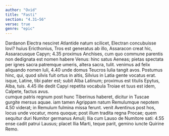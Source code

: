 ```yaml
---
author: "Ovid"
title: "Fasti"
section: "4.31–56"
verse: true
genre: "epic"
---
```


Dardanon Electra nesciret Atlantide natum
  scilicet, Electran concubuisse Iovi?
huius Ericthonius, Tros est generatus ab illo,
  Assaracon creat hic, Assaracusque Capyn;
4.35
proximus Anchises, cum quo commune parentis
  non dedignata est nomen habere Venus:
hinc satus Aeneas; pietas spectata per ignes
  sacra patremque umeris, altera sacra, tulit.
venimus ad felix aliquando nomen Iuli,
4.40
  unde domus Teucros Iulia tangit avos.
Postumus hinc, qui, quod silvis fuit ortus in altis,
  Silvius in Latia gente vocatus erat.
isque, Latine, tibi pater est; subit Alba Latinum;
  proximus est titulis Epytus, Alba, tuis.
4.45
ille dedit Capyi repetita vocabula Troiae
  et tuus est idem, Calpete, factus avus.  
cumque patris regnum post hunc Tiberinus haberet,
  dicitur in Tuscae gurgite mersus aquae.
iam tamen Agrippam natum Remulumque nepotem
4.50
  viderat; in Remulum fulmina missa ferunt.
venit Aventinus post hos, locus unde vocatur,
  mons quoque; post illum tradita regna Procae;
quem sequitur duri Numitor germanus Amuli;
  Ilia cum Lauso de Numitore sati:
4.55
ense cadit patrui Lausus; placet Ilia Marti,
  teque parit, gemino iuncte Quirine Remo.